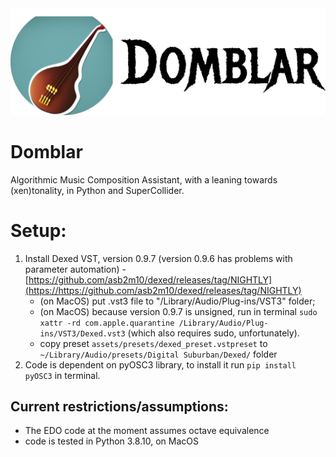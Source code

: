 <div align="center">
  <img src="https://github.com/gexahedron/domblar/blob/main/assets/domblar0.png?raw=true">
</div>

# Domblar

Algorithmic Music Composition Assistant, with a leaning towards (xen)tonality, in Python and SuperCollider.

# Setup:

1. Install Dexed VST, version 0.9.7 (version 0.9.6 has problems with parameter automation) - [https://github.com/asb2m10/dexed/releases/tag/NIGHTLY](https://https://github.com/asb2m10/dexed/releases/tag/NIGHTLY)
   * (on MacOS) put .vst3 file to "/Library/Audio/Plug-ins/VST3" folder;
   * (on MacOS) because version 0.9.7 is unsigned, run in terminal `sudo xattr -rd com.apple.quarantine /Library/Audio/Plug-ins/VST3/Dexed.vst3` (which also requires sudo, unfortunately).
   * copy preset `assets/presets/dexed_preset.vstpreset` to `~/Library/Audio/presets/Digital Suburban/Dexed/` folder
2. Code is dependent on pyOSC3 library, to install it run `pip install pyOSC3` in terminal.

## Current restrictions/assumptions:

* The EDO code at the moment assumes octave equivalence
* code is tested in Python 3.8.10, on MacOS
